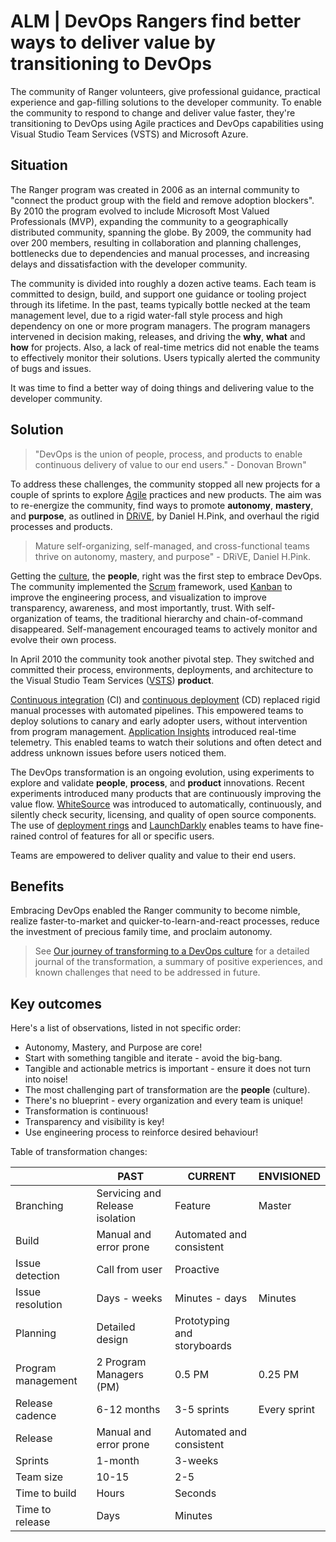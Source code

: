 
# ALM | DevOps Rangers find better ways to deliver value by transitioning to DevOps

The community of Ranger volunteers, give professional guidance, practical experience and gap-filling solutions to the developer community. To enable the community to respond to change and deliver value faster, they're transitioning to DevOps using Agile practices and DevOps capabilities using Visual Studio Team Services (VSTS) and Microsoft Azure.

## Situation

The Ranger program was created in 2006 as an internal community to "connect the product group with the field and remove adoption blockers". By 2010 the program evolved to include Microsoft Most Valued Professionals (MVP), expanding the community to a geographically distributed community, spanning the globe. By 2009, the community had over 200 members, resulting in collaboration and planning challenges, bottlenecks due to dependencies and manual processes, and increasing delays and dissatisfaction with the developer community. 

The community is divided into roughly a dozen active teams. Each team is committed to design, build, and support one guidance or tooling project through its lifetime. In the past, teams typically bottle necked at the team management level, due to a rigid water-fall style process and high dependency on one or more program managers. The program managers intervened in decision making, releases, and driving the **why**, **what** and **how** for projects. Also, a lack of real-time metrics did not enable the teams to effectively monitor their solutions. Users typically alerted the community of bugs and issues.

It was time to find a better way of doing things and delivering value to the developer community.

## Solution

> "DevOps is the union of people, process, and products to enable continuous delivery of value to our end users." - Donovan Brown"

To address these challenges, the community stopped all new projects for a couple of sprints to explore [Agile](https://www.visualstudio.com/learn/what-is-agile/) practices and new products. The aim was to re-energize the community, find ways to promote **autonomy**, **mastery**, and **purpose**, as outlined in [DRiVE](http://www.danpink.com/books/drive/), by Daniel H.Pink, and overhaul the rigid processes and products.

> Mature self-organizing, self-managed, and cross-functional teams thrive on autonomy, mastery, and purpose" - DRiVE, Daniel H.Pink.

Getting the [culture](https://www.visualstudio.com/learn/what-is-devops-culture/), the **people**, right was the first step to embrace DevOps. The community implemented the [Scrum](http://www.scrumguides.org/scrum-guide.html) framework, used [Kanban](https://leankit.com/learn/kanban/what-is-kanban/) to improve the engineering process, and visualization to improve transparency, awareness, and most importantly, trust. With self-organization of teams, the traditional hierarchy and chain-of-command disappeared. Self-management encouraged teams to actively monitor and evolve their own process.

In April 2010 the community took another pivotal step. They switched and committed their process, environments, deployments, and architecture to the Visual Studio Team Services ([VSTS](https://www.visualstudio.com/team-services/)) **product**. 

[Continuous integration](https://www.visualstudio.com/learn/what-is-continuous-integration/) (CI) and [continuous deployment](https://www.visualstudio.com/learn/what-is-continuous-delivery/) (CD) replaced rigid manual processes with automated pipelines. This empowered teams to deploy solutions to canary and early adopter users, without intervention from program management. [Application Insights](https://azure.microsoft.com/en-us/services/application-insights/) introduced real-time telemetry. This enabled teams to watch their solutions and often detect and address unknown issues before users noticed them.

The DevOps transformation is an ongoing evolution, using experiments to explore and validate **people**, **process**, and **product** innovations. Recent experiments introduced many products that are continuously improving the value flow. [WhiteSource](https://www.whitesourcesoftware.com/) was introduced to automatically, continuously, and silently check security, licensing, and quality of open source components. The use of [deployment rings](https://docs.microsoft.com/en-us/vsts/articles/phase-rollout-with-rings) and [LaunchDarkly](https://launchdarkly.com/) enables teams to have fine-rained control of features for all or specific users. 

Teams are empowered to deliver quality and value to their end users.

## Benefits

Embracing DevOps enabled the Ranger community to become nimble, realize faster-to-market and quicker-to-learn-and-react processes, reduce the investment of precious family time, and proclaim autonomy.

> See [Our journey of transforming to a DevOps culture](https://github.com/ALM-Rangers/Guidance/blob/master/src/Stories/our-journey-of-transforming-to-a-devops-culture.md) for a detailed journal of the transformation, a summary of positive experiences, and known challenges that need to be addressed in future.

## Key outcomes ##

Here's a list of observations, listed in not specific order:

- Autonomy, Mastery, and Purpose are core!
- Start with something tangible and iterate - avoid the big-bang.
- Tangible and actionable metrics is important - ensure it does not turn into noise!
- The most challenging part of transformation are the **people** (culture).
- There's no blueprint - every organization and every team is unique!
- Transformation is continuous!
- Transparency and visibility is key!
- Use engineering process to reinforce desired behaviour!

Table of transformation changes:

|     |PAST|CURRENT|ENVISIONED|
|-----|----|-------|----------|
|Branching|Servicing and Release isolation|Feature|Master|
|Build|Manual and error prone|Automated and consistent||
|Issue detection|Call from user|Proactive||
|Issue resolution|Days - weeks|Minutes - days|Minutes|
|Planning|Detailed design|Prototyping and storyboards||
|Program management|2 Program Managers (PM)|0.5 PM|0.25 PM|
|Release cadence|6-12 months|3-5 sprints|Every sprint|
|Release|Manual and error prone|Automated and consistent||
|Sprints|1-month|3-weeks||
|Team size|10-15|2-5||
|Time to build|Hours|Seconds||
|Time to release|Days|Minutes||
